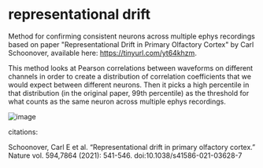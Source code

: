 # representational drift

Method for confirming consistent neurons across multiple ephys recordings based on paper "Representational Drift in Primary Olfactory Cortex" by Carl Schoonover, available here: https://tinyurl.com/yt64khzm.

This method looks at Pearson correlations between waveforms on different channels in order to create a distribution of correlation coefficients that we would expect between different neurons. Then it picks a high percentile in that distribution (in the original paper, 99th percentile) as the threshold for what counts as the same neuron across multiple ephys recordings. 

![image](https://user-images.githubusercontent.com/92355713/142922922-42c3dddd-43fa-464a-9d86-c90d13fa6723.png)

citations:

Schoonover, Carl E et al. “Representational drift in primary olfactory cortex.” Nature vol. 594,7864 (2021): 541-546. doi:10.1038/s41586-021-03628-7
